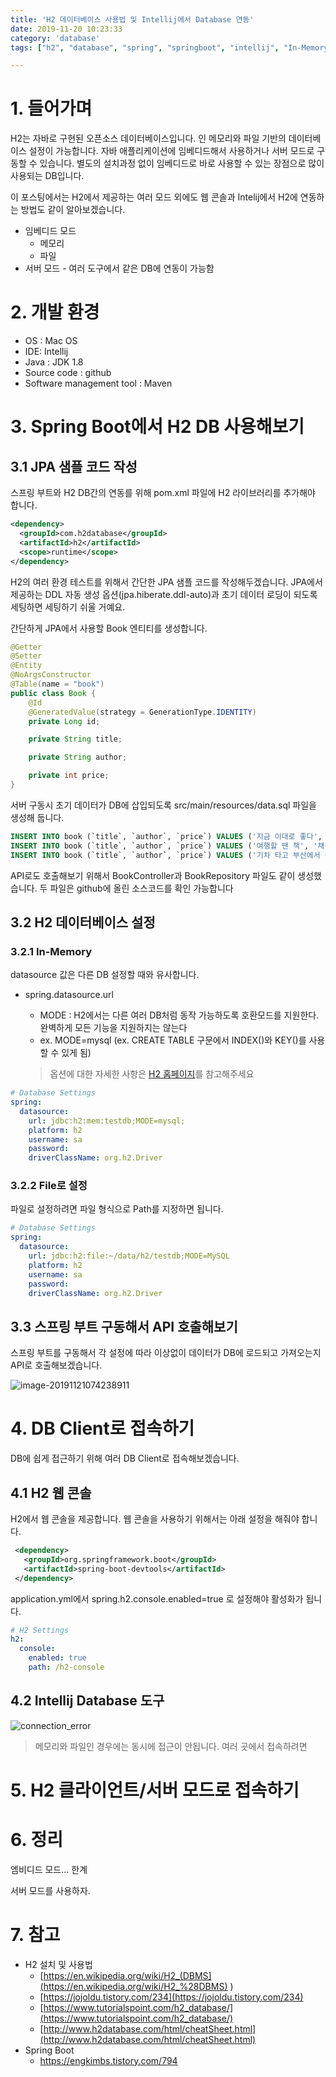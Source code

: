 ```yaml
---
title: 'H2 데이터베이스 사용법 및 Intellij에서 Database 연동'
date: 2019-11-20 10:23:33
category: 'database'
tags: ["h2", "database", "spring", "springboot", "intellij", "In-Memory", "인메모리", "DB", "데이터베이스", "인텔리제이"]

---
```

# 1. 들어가며

H2는 자바로 구현된 오픈소스 데이터베이스입니다. 인 메모리와 파일 기반의 데이터베이스 설정이 가능합니다. 자바 애플리케이션에 임베디드해서 사용하거나 서버 모드로 구동할 수 있습니다. 별도의 설치과정 없이 임베디드로 바로 사용할 수 있는 장점으로 많이 사용되는 DB입니다. 

이 포스팅에서는 H2에서 제공하는 여러 모드 외에도 웹 콘솔과 Intelij에서 H2에 연동하는 방법도 같이 알아보겠습니다. 

- 임베디드 모드
  - 메모리
  - 파일
- 서버 모드 - 여러 도구에서 같은 DB에 연동이 가능함

# 2. 개발 환경

* OS : Mac OS
* IDE: Intellij
* Java : JDK 1.8
* Source code : github
* Software management tool : Maven


# 3. Spring Boot에서 H2 DB 사용해보기

## 3.1 JPA 샘플 코드 작성

스프링 부트와 H2 DB간의 연동를 위해 pom.xml 파일에 H2 라이브러리를 추가해야 합니다. 

```xml
<dependency>
  <groupId>com.h2database</groupId>
  <artifactId>h2</artifactId>
  <scope>runtime</scope>
</dependency>
```

H2의 여러 환경 테스트를 위해서 간단한 JPA 샘플 코드를 작성해두겠습니다. JPA에서 제공하는 DDL 자동 생성 옵션(jpa.hiberate.ddl-auto)과 초기 데이터 로딩이 되도록 세팅하면 세팅하기 쉬울 거예요. 

간단하게 JPA에서 사용할 Book 엔티티를 생성합니다.

```java
@Getter
@Setter
@Entity
@NoArgsConstructor
@Table(name = "book")
public class Book {
    @Id
    @GeneratedValue(strategy = GenerationType.IDENTITY)
    private Long id;

    private String title;

    private String author;

    private int price;
}
```

서버 구동시 초기 데이터가 DB에 삽입되도록 src/main/resources/data.sql 파일을 생성해 둡니다.

```sql
INSERT INTO book (`title`, `author`, `price`) VALUES ('지금 이대로 좋다', '법류 저', 9330);
INSERT INTO book (`title`, `author`, `price`) VALUES ('여행할 땐 책', '채김남', 12150);
INSERT INTO book (`title`, `author`, `price`) VALUES ('기차 타고 부산에서 런던까지', '정은주', 12150);
```

API로도 호출해보기 위해서 BookController과 BookRepository 파일도 같이 생성했습니다. 두 파일은 github에 올린 소스코드를 확인 가능합니다

## 3.2 H2 데이터베이스 설정

### 3.2.1 In-Memory

datasource 값은 다른 DB 설정할 때와 유사합니다.   

- spring.datasource.url
    - MODE : H2에서는 다른 여러 DB처럼 동작 가능하도록 호환모드를 지원한다. 완벽하게 모든 기능을 지원하지는 않는다
     - ex. MODE=mysql (ex. CREATE TABLE 구문에서 INDEX()와 KEY()를 사용할 수 있게 됨)

    > 옵션에 대한 자세한 사항은  [H2 홈페이지](https://www.h2database.com/html/features.html)를 참고해주세요

```yml
# Database Settings
spring:
  datasource:
    url: jdbc:h2:mem:testdb;MODE=mysql;
    platform: h2
    username: sa
    password:
    driverClassName: org.h2.Driver
```

### 3.2.2 File로 설정

파일로 설정하려면 파일 형식으로 Path를 지정하면 됩니다. 

```yml
# Database Settings
spring:
  datasource:
    url: jdbc:h2:file:~/data/h2/testdb;MODE=MySQL
    platform: h2
    username: sa
    password:
    driverClassName: org.h2.Driver
```



## 3.3 스프링 부트 구동해서 API 호출해보기

스프링 부트를 구동해서 각 설정에 따라 이상없이 데이터가 DB에 로드되고 가져오는지 API로 호출해보겠습니다. 

![image-20191121074238911](images/H2-데이터베이스-사용법-및-Intellij에서-Database-연동/image-20191121074238911.png)

# 4. DB Client로 접속하기

DB에 쉽게 접근하기 위해 여러 DB Client로 접속해보겠습니다. 

## 4.1 H2 웹 콘솔

H2에서 웹 콘솔을 제공합니다. 웹 콘솔을 사용하기 위해서는 아래 설정을 해줘야 합니다. 

```xml
 <dependency>
   <groupId>org.springframework.boot</groupId>
   <artifactId>spring-boot-devtools</artifactId>
 </dependency>
```

application.yml에서 spring.h2.console.enabled=true 로 설정해야 활성화가 됩니다.

```yml
# H2 Settings
h2:
  console:
    enabled: true
    path: /h2-console
```



## 4.2 Intellij Database 도구




![connection_error](images/H2-데이터베이스-사용법-및-Intellij에서-Database-연동/connection_error.png)

> 메모리와 파일인 경우에는 동시에 접근이 안됩니다. 여러 곳에서 접속하려면 

# 5. H2 클라이언트/서버 모드로 접속하기



# 6. 정리

엠비디드 모드... 한계

서버 모드를 사용하자. 

# 7. 참고

* H2 설치 및 사용법
	* [https://en.wikipedia.org/wiki/H2_(DBMS](https://en.wikipedia.org/wiki/H2_%28DBMS) )
	* [https://jojoldu.tistory.com/234](https://jojoldu.tistory.com/234)
	* [https://www.tutorialspoint.com/h2_database/](https://www.tutorialspoint.com/h2_database/)
	* [http://www.h2database.com/html/cheatSheet.html](http://www.h2database.com/html/cheatSheet.html)
* Spring Boot
  * https://engkimbs.tistory.com/794
